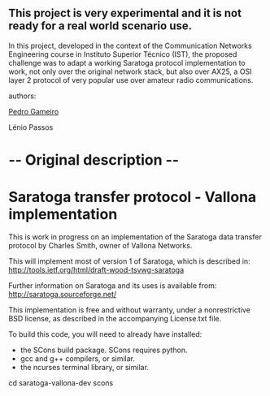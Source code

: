 ## This project is very experimental and it is not ready for a real world scenario use.
In this project, developed in the context of the Communication Networks Engineering course in Instituto Superior Técnico (IST), the proposed challenge was to adapt a working Saratoga protocol implementation to work, not only over the original network stack, but also over AX25, a OSI layer 2 protocol of very popular use over amateur radio communications.

authors:

[Pedro Gameiro](pedro.a.gameiro@tecnico.ulisboa.pt)

Lénio Passos


-- Original description --
===================================================
Saratoga transfer protocol - Vallona implementation
===================================================

This is work in progress on an implementation of the
Saratoga data transfer protocol by Charles Smith,
owner of Vallona Networks.

This will implement most of version 1 of Saratoga,
which is described in:
http://tools.ietf.org/html/draft-wood-tsvwg-saratoga

Further information on Saratoga and its uses is
available from:
http://saratoga.sourceforge.net/

This implementation is free and without warranty,
under a nonrestrictive BSD license, as described in
the accompanying License.txt file.

To build this code, you will need to already have
installed:
- the SCons build package. SCons requires python.
- gcc and g++ compilers, or similar.
- the ncurses terminal library, or similar.

cd saratoga-vallona-dev
scons

